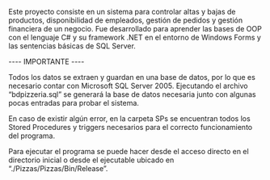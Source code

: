   Este proyecto consiste en un sistema para controlar altas y bajas de productos, disponibilidad de empleados, gestión de pedidos y gestión financiera de un negocio. 
Fue desarrollado para aprender las bases de OOP con el lenguaje C# y su framework .NET en el entorno de Windows Forms y las sentencias básicas de SQL Server.


 ---- IMPORTANTE ----

  Todos los datos se extraen y guardan en una base de datos, por lo que es necesario contar con Microsoft SQL Server 2005.
Ejecutando el archivo “bdpizzeria.sql” se generará la base de datos necesaria junto con algunas pocas entradas para probar el sistema.

  En caso de existir algún error, en la carpeta SPs se encuentran todos los Stored Procedures y triggers necesarios para el correcto funcionamiento del programa. 

  Para ejecutar el programa se puede hacer desde el acceso directo en el directorio inicial o desde el ejecutable ubicado en “./Pizzas/Pizzas/Bin/Release”.

